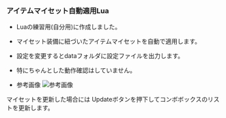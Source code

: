 ### アイテムマイセット自動適用Lua

- Luaの練習用(自分用)に作成しました。  
- マイセット装備に紐づいたアイテムマイセットを自動で適用します。  
- 設定を変更するとdataフォルダに設定ファイルを出力します。
- 特にちゃんとした動作確認はしていません。  

- 参考画像
![参考画像](https://user-images.githubusercontent.com/45515784/187763117-e902cd73-4192-4e29-a273-dc1db7e0c05c.png)

マイセットを更新した場合には Updateボタンを押下してコンボボックスのリストを更新します。
